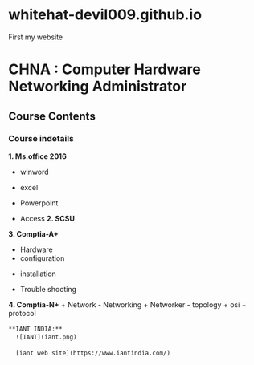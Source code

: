 # whitehat-devil009.github.io
First my website
# CHNA : Computer Hardware Networking Administrator
## Course Contents
### Course indetails

**1. Ms.office 2016**
  + winword
  - excel
  + Powerpoint
  - Access
 **2. SCSU**
 
 **3. Comptia-A+**
  + Hardware
  + configuration
  - installation
  + Trouble shooting 
  
  **4. Comptia-N+**
    + Network
    - Networking
    + Networker
    - topology
    + osi
    + protocol
    
    **IANT INDIA:**
      ![IANT](iant.png)
      
      [iant web site](https://www.iantindia.com/)
      
      


